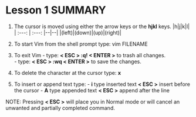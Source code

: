  # Lesson 1 SUMMARY


1. The cursor is moved using either the arrow keys or the **hjkl** keys.
         |h|j|k|l|
         | :---: | :---: |--|--|
         |(left)|(down)|(up)|(right)|
2. To start Vim from the shell prompt type:  vim FILENAME <ENTER>

3. To exit Vim
         - type: **< ESC > :q! < ENTER >** to trash all changes.   
         - type: **< ESC > :wq < ENTER >** to save the changes.

4. To delete the character at the cursor type:  **x**

5. To insert or append text type:
         - **i**   type inserted text   **< ESC >**         insert before the cursor
         - **A**   type appended text   **< ESC >**         append after the line

NOTE: Pressing **< ESC >** will place you in Normal mode or will cancel an unwanted and partially completed command.





